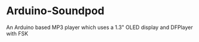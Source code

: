 # Arduino-Soundpod
An Arduino based MP3 player which uses a 1.3" OLED display and DFPlayer with FSK
